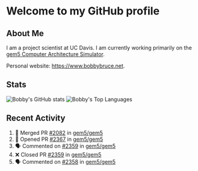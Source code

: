 # Welcome to my GitHub profile

## About Me

I am a project scientist at UC Davis. I am currently working primarily on the [gem5 Computer Architecture Simulator](https://github.com/gem5).

Personal website: <https://www.bobbybruce.net>.

## Stats

![Bobby's GitHub stats](https://github-readme-stats.vercel.app/api?username=bobbyrbruce&show_icons=true&theme=responsive&include_all_commits=true&count_private=true&show=reviews&disable_animations=true)
![Bobby's Top Languages ](https://github-readme-stats.vercel.app/api/top-langs/?username=bobbyrbruce&layout=compact&theme=responsive&count_private=true&langs_count=10&disable_animations=true)

## Recent Activity

<!--START_SECTION:activity-->
1. 🎉 Merged PR [#2082](https://github.com/gem5/gem5/pull/2082) in [gem5/gem5](https://github.com/gem5/gem5)
2. 💪 Opened PR [#2367](https://github.com/gem5/gem5/pull/2367) in [gem5/gem5](https://github.com/gem5/gem5)
3. 🗣 Commented on [#2359](https://github.com/gem5/gem5/pull/2359#issuecomment-2962202660) in [gem5/gem5](https://github.com/gem5/gem5)
4. ❌ Closed PR [#2359](https://github.com/gem5/gem5/pull/2359) in [gem5/gem5](https://github.com/gem5/gem5)
5. 🗣 Commented on [#2358](https://github.com/gem5/gem5/pull/2358#issuecomment-2962190742) in [gem5/gem5](https://github.com/gem5/gem5)
<!--END_SECTION:activity-->
